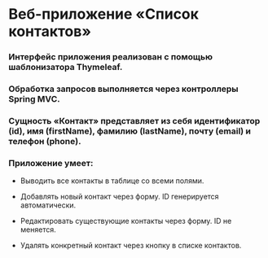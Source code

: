 # Веб-приложение «Список контактов»
### Интерфейс приложения реализован с помощью шаблонизатора Thymeleaf. 
### Обработка запросов выполняется через контроллеры Spring MVC.
### Сущность «Контакт» представляет из себя идентификатор (id), имя (firstName), фамилию (lastName), почту (email) и телефон (phone).

### Приложение умеет:

- Выводить все контакты в таблице со всеми полями.

- Добавлять новый контакт через форму. ID генерируется автоматически.

- Редактировать существующие контакты через форму. ID не меняется.

- Удалять конкретный контакт через кнопку в списке контактов.
